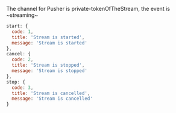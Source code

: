  The channel for Pusher is private-tokenOfTheStream, the event is ~streaming~
  
  ```javascript
  start: {
    code: 1,
    title: 'Stream is started',
    message: 'Stream is started'
  },
  cancel: {
    code: 2,
    title: 'Stream is stopped',
    message: 'Stream is stopped'
  },
  stop: {
    code: 3,
    title: 'Stream is cancelled',
    message: 'Stream is cancelled'
  }
  ```
